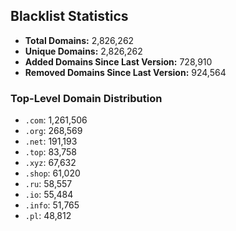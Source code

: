 ## Blacklist Statistics

- **Total Domains:** 2,826,262
- **Unique Domains:** 2,826,262
- **Added Domains Since Last Version:** 728,910
- **Removed Domains Since Last Version:** 924,564

### Top-Level Domain Distribution

-  `.com`: 1,261,506
-  `.org`: 268,569
-  `.net`: 191,193
-  `.top`: 83,758
-  `.xyz`: 67,632
-  `.shop`: 61,020
-  `.ru`: 58,557
-  `.io`: 55,484
-  `.info`: 51,765
-  `.pl`: 48,812
